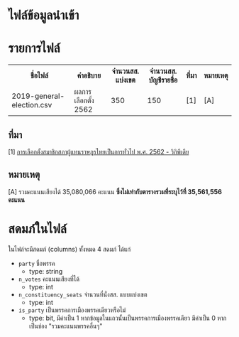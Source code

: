 # ไฟล์ข้อมูลนำเข้า

# รายการไฟล์

<table>
	<tr>
		<th>ชื่อไฟล์</th>
		<th>คำอธิบาย</th>
		<th>จำนวนสส. แบ่งเขต</th>
		<th>จำนวนสส. บัญชีรายชื่อ</th>
		<th>ที่มา</th>
		<th>หมายเหตุ</th>
	</tr>
	<tr>
		<td>2019-general-election.csv</td>
		<td>ผลการเลือกตั้ง 2562</td>
		<td>350</td>
		<td>150</td>
		<td>[1]</td>
		<td>[A]</td>
	</tr>
</table>

## ที่มา

[1] [การเลือกตั้งสมาชิกสภาผู้แทนราษฎรไทยเป็นการทั่วไป พ.ศ. 2562 - วิกิพีเดีย](https://th.wikipedia.org/wiki/%E0%B8%81%E0%B8%B2%E0%B8%A3%E0%B9%80%E0%B8%A5%E0%B8%B7%E0%B8%AD%E0%B8%81%E0%B8%95%E0%B8%B1%E0%B9%89%E0%B8%87%E0%B8%AA%E0%B8%A1%E0%B8%B2%E0%B8%8A%E0%B8%B4%E0%B8%81%E0%B8%AA%E0%B8%A0%E0%B8%B2%E0%B8%9C%E0%B8%B9%E0%B9%89%E0%B9%81%E0%B8%97%E0%B8%99%E0%B8%A3%E0%B8%B2%E0%B8%A9%E0%B8%8E%E0%B8%A3%E0%B9%84%E0%B8%97%E0%B8%A2%E0%B9%80%E0%B8%9B%E0%B9%87%E0%B8%99%E0%B8%81%E0%B8%B2%E0%B8%A3%E0%B8%97%E0%B8%B1%E0%B9%88%E0%B8%A7%E0%B9%84%E0%B8%9B_%E0%B8%9E.%E0%B8%A8._2562)

## หมายเหตุ

[A] รวมคะแนนเสียงได้ 35,080,066 คะแนน **ซึ่งไม่เท่ากับตารางรวมที่ระบุไว้ที่ 35,561,556 คะแนน**

# สดมภ์ในไฟล์

ในไฟล์จะมีสดมภ์ (columns) ทั้งหมด 4 สดมภ์ ได้แก่

* `party` ชื่อพรรค
	* type: string
* `n_votes` คะแนนเสียงที่ได้
	* type: int
* `n_constituency_seats` จำนวนที่นั่งสส. แบบแบ่งเขต
	* type: int
* `is_party` เป็นพรรคการเมืองพรรคเดียวหรือไม่
	* type: bit, มีค่าเป็น 1 หากข้อมูลในแถวนั้นเป็นพรรคการเมืองพรรคเดียว มีค่าเป็น 0 หากเป็นช่อง "รวมคะแนนพรรคอื่นๆ"